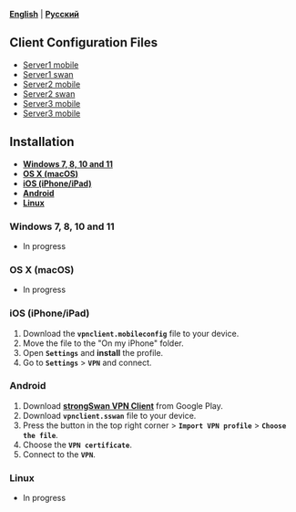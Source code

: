 [**English**](README.md) | [**Русский**](README-ru.md)

## Client Configuration Files 

- [Server1 mobile](/client-conf/vpnclient1.mobileconfig)
- [Server1 swan](/client-conf/vpnclient1.sswan)
- [Server2 mobile](/client-conf/vpnclient2.mobileconfig)
- [Server2 swan](/client-conf/vpnclient2.sswan)
- [Server3 mobile](/client-conf/vpnclient3.mobileconfig)
- [Server3 mobile](/client-conf/vpnclient3.sswan)

## Installation

* [**Windows 7, 8, 10 and 11**](#windows-7-8-10-and-11)
* [**OS X (macOS)**](#os-x-macos)
* [**iOS (iPhone/iPad)**](#ios-iphoneipad)
* [**Android**](#android)
* [**Linux**](#linux)

### Windows 7, 8, 10 and 11
- In progress

### OS X (macOS)
- In progress 

### iOS (iPhone/iPad)
1. Download the **``vpnclient.mobileconfig``** file to your device.
2. Move the file to the "On my iPhone" folder.
3. Open **``Settings``** and **install** the profile.
4. Go to **``Settings``** > **``VPN``** and connect.

### Android
1. Download [**strongSwan VPN Client**](https://play.google.com/store/apps/details?id=org.strongswan.android) from Google Play.
2. Download **``vpnclient.sswan``** file to your device.
3. Press the button in the top right corner > **``Import VPN profile``** > **``Choose the file``**.
4. Choose the **``VPN certificate``**. 
5. Connect to the **``VPN``**.

### Linux
- In progress 